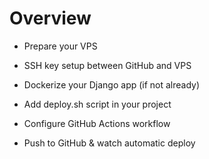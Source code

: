 # Overview
- Prepare your VPS

- SSH key setup between GitHub and VPS

- Dockerize your Django app (if not already)

- Add deploy.sh script in your project

- Configure GitHub Actions workflow

- Push to GitHub & watch automatic deploy